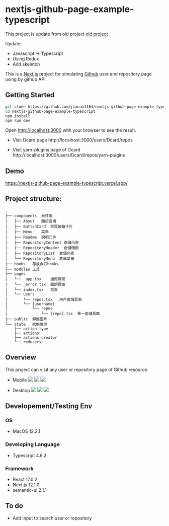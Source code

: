 nextjs-github-page-example-typescript
===
This project is update from old project [old project](https://github.com/jianan1104/nextjs-github-page-example) 

Update:
- Javascript -> Typescript
- Using Redux
- Add skeleton

This is a [Next.js](https://nextjs.org/) project for simulating [Github](https://github.com/) user and repository page using by github API.

## Getting Started

```bash
git clone https://github.com/jianan1104/nextjs-github-page-example-typescript.git
cd nextjs-github-page-example-typescript
npm install
npm run dev
```

Open [http://localhost:3000](http://localhost:3000) with your browser to see the result.

- Visit Dcard page
http://localhost:3000/users/Dcard/repos

- Visit yarn-plugins page of Dcard
http://localhost:3000/users/Dcard/repos/yarn-plugins


## Demo

https://nextjs-github-page-example-typescript.vercel.app/

## Project structure:
```
.
├── components  元件庫
│   ├── About   關於區塊
│   ├── ButtonCard  首頁按鈕卡片
│   ├── Menu    菜單
│   ├── Readme  說明元件
│   ├── RepositoryContent 倉儲內容
│   ├── RepositoryHeader  倉儲頭部
│   ├── RepositoryList  倉儲列表
│   └── RepositoryMenu  倉儲菜單
├── hooks   存放自訂hooks
├── modules 工具
├── pages
│   └── _app.tsx    通用頁面
│   └── _error.tsx  錯誤頁面
│   └── index.tsx   首頁
│   └── users
│       └── repos.tsx   用戶倉儲頁面
│       └── [username]
│           └── repos   
│               └── [repo].tsx  單一倉儲頁面
├── public  靜態圖片
└── state   狀態管理
    ├── action-type
    ├── actions
    ├── actions-creator
    └── reducers
```
## Overview
This project can visit any user or repository page of Github resource.

- Mobile
![](https://i.imgur.com/HtD7Bxu.png)
![](https://i.imgur.com/1QOhic5.png)
![](https://i.imgur.com/yLehl3b.png)

- Desktop
![](https://i.imgur.com/3yie7r5.png)
![](https://i.imgur.com/TOW9nCb.png)
![](https://i.imgur.com/wOIqCly.png)

## Developement/Testing Env
### OS
- MacOS 12.2.1
### Developing Language
- Typescript 4.6.2
### Framework
- React 17.0.2
- Next.js 12.1.0
- semantic-ui 2.1.1



## To do 
- Add input to search user or repository


